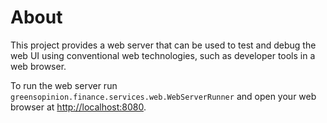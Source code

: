 # About

This project provides a web server that can be used to test and debug the web UI using conventional web technologies, such as developer tools in a web browser.

To run the web server run `greensopinion.finance.services.web.WebServerRunner` and open your web browser at <http://localhost:8080>.

 